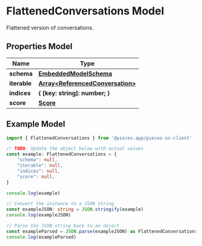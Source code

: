 
# FlattenedConversations Model

Flattened version of conversations.

## Properties Model

Name | Type
------------ | -------------
**schema** | [**EmbeddedModelSchema**](EmbeddedModelSchema)
**iterable** | [**Array&lt;ReferencedConversation&gt;**](ReferencedConversation)
**indices** | **\{ [key: string]: number; \}**
**score** | [**Score**](Score)

## Example Model

```typescript
import { FlattenedConversations } from '@pieces.app/pieces-os-client'

// TODO: Update the object below with actual values
const example: FlattenedConversations = {
    "schema": null,
    "iterable": null,
    "indices": null,
    "score": null,
}

console.log(example)

// Convert the instance to a JSON string
const exampleJSON: string = JSON.stringify(example)
console.log(exampleJSON)

// Parse the JSON string back to an object
const exampleParsed = JSON.parse(exampleJSON) as FlattenedConversations
console.log(exampleParsed)
```


